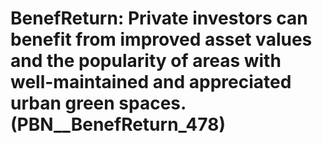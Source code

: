 # BenefReturn: __Private investors can benefit from improved asset values and the popularity of areas with well-maintained and appreciated urban green spaces.__ (PBN__BenefReturn_478)

